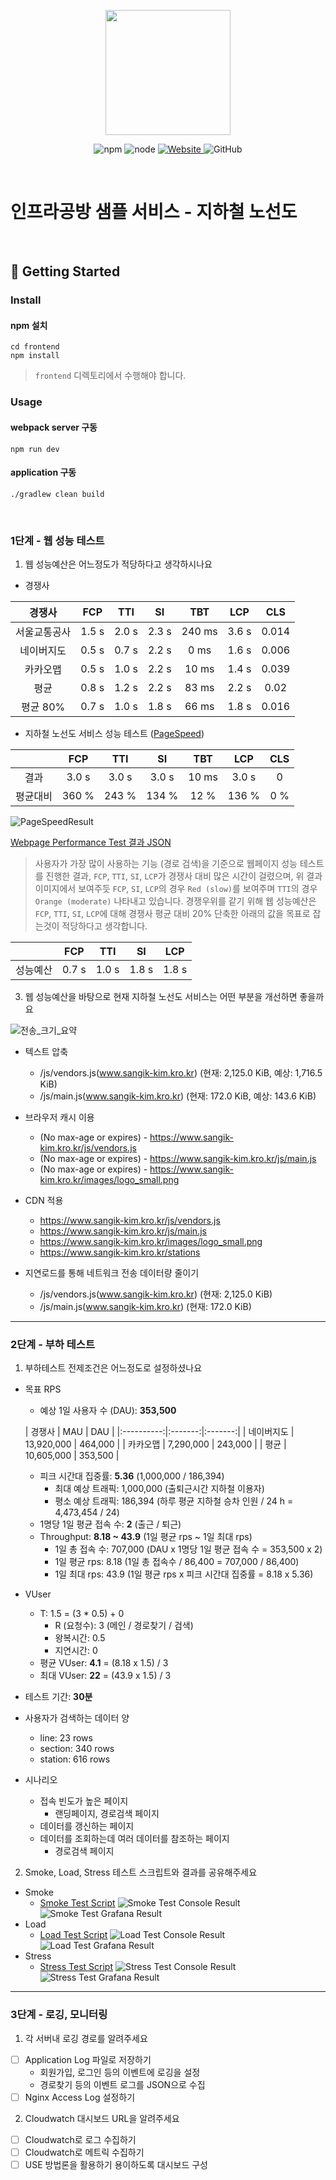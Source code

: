 <p align="center">
    <img width="200px;" src="https://raw.githubusercontent.com/woowacourse/atdd-subway-admin-frontend/master/images/main_logo.png"/>
</p>
<p align="center">
  <img alt="npm" src="https://img.shields.io/badge/npm-%3E%3D%205.5.0-blue">
  <img alt="node" src="https://img.shields.io/badge/node-%3E%3D%209.3.0-blue">
  <a href="https://edu.nextstep.camp/c/R89PYi5H" alt="nextstep atdd">
    <img alt="Website" src="https://img.shields.io/website?url=https%3A%2F%2Fedu.nextstep.camp%2Fc%2FR89PYi5H">
  </a>
  <img alt="GitHub" src="https://img.shields.io/github/license/next-step/atdd-subway-service">
</p>

<br>

# 인프라공방 샘플 서비스 - 지하철 노선도

<br>

## 🚀 Getting Started

### Install

#### npm 설치

```
cd frontend
npm install
```

> `frontend` 디렉토리에서 수행해야 합니다.

### Usage

#### webpack server 구동

```
npm run dev
```

#### application 구동

```
./gradlew clean build
```

<br>

### 1단계 - 웹 성능 테스트

1. 웹 성능예산은 어느정도가 적당하다고 생각하시나요

* 경쟁사

|  경쟁사   |  FCP  |   TTI   |   SI    |   TBT   |   LCP   |  CLS  |
|:------:|:-----:|:-------:|:-------:|:-------:|:-------:|:-----:|
| 서울교통공사 | 1.5 s | 2.0 s | 2.3 s | 240 ms | 3.6 s | 0.014 |
| 네이버지도  | 0.5 s | 0.7 s | 2.2 s | 0 ms   | 1.6 s | 0.006 |
|  카카오맵  | 0.5 s | 1.0 s | 2.2 s | 10 ms  | 1.4 s  | 0.039 |
|   평균   | 0.8 s | 1.2 s | 2.2 s | 83 ms | 2.2 s | 0.02  |
| 평균 80% | 0.7 s | 1.0 s | 1.8 s | 66 ms | 1.8 s | 0.016 |

* 지하철 노선도 서비스 성능 테스트 ([PageSpeed](https://developers.google.com/speed/pagespeed/insights/))

|      | FCP   |  TTI  |  SI   |  TBT  |  LCP  | CLS  |
|:----:|:-----:|:-----:|:-----:|:-----:|:----:|:-----:|
|  결과  | 3.0 s | 3.0 s | 3.0 s | 10 ms | 3.0 s |  0   |
| 평균대비 | 360 % | 243 % | 134 % | 12 % | 136 % | 0 % |

![PageSpeedResult](./docs/PageSpeedResult.png)

[Webpage Performance Test 결과 JSON](./docs/WebpagePerformanceTestJsonResult.json)

> 사용자가 가장 많이 사용하는 기능 (경로 검색)을 기준으로 웹페이지 성능 테스트를 진행한 결과,
> `FCP`, `TTI`, `SI`, `LCP`가 경쟁사 대비 많은 시간이 걸렸으며,
> 위 결과 이미지에서 보여주듯 `FCP`, `SI`, `LCP`의 경우 `Red (slow)`를 보여주며
> `TTI`의 경우 `Orange (moderate)` 나타내고 있습니다.
> 경쟁우위를 같기 위해 웹 성능예산은 `FCP`, `TTI`, `SI`, `LCP`에 대해 경쟁사 평균 대비
> 20% 단축한 아래의 값을 목표로 잡는것이 적당하다고 생각합니다.

|         |  FCP  |  TTI  |  SI   |  LCP  |
|:-------:|:-----:|:-----:|:-----:|:-----:|
|  성능예산   | 0.7 s | 1.0 s | 1.8 s | 1.8 s |

3. 웹 성능예산을 바탕으로 현재 지하철 노선도 서비스는 어떤 부분을 개선하면 좋을까요

![전송_크기_요약](./docs/transfer_size_summary.png)

* 텍스트 압축
    * /js/vendors.js(www.sangik-kim.kro.kr) (현재: 2,125.0 KiB, 예상: 1,716.5 KiB)
    * /js/main.js(www.sangik-kim.kro.kr) (현재: 172.0 KiB, 예상: 143.6 KiB)

* 브라우저 캐시 이용
    * (No max-age or expires) - https://www.sangik-kim.kro.kr/js/vendors.js
    * (No max-age or expires) - https://www.sangik-kim.kro.kr/js/main.js
    * (No max-age or expires) - https://www.sangik-kim.kro.kr/images/logo_small.png

* CDN 적용
    * https://www.sangik-kim.kro.kr/js/vendors.js
    * https://www.sangik-kim.kro.kr/js/main.js
    * https://www.sangik-kim.kro.kr/images/logo_small.png
    * https://www.sangik-kim.kro.kr/stations

* 지연로드를 통해 네트워크 전송 데이터량 줄이기
    * /js/vendors.js(www.sangik-kim.kro.kr) (현재: 2,125.0 KiB)
    * /js/main.js(www.sangik-kim.kro.kr) (현재: 172.0 KiB)

---

### 2단계 - 부하 테스트

1. 부하테스트 전제조건은 어느정도로 설정하셨나요

* 목표 RPS
    * 예상 1일 사용자 수 (DAU): **353,500**

  | 경쟁사    |    MAU     |   DAU   |
      |:----------:|:-------:|:-------:|
  | 네이버지도 | 13,920,000 | 464,000 |
  | 카카오맵  | 7,290,000  | 243,000 |
  | 평균     | 10,605,000 | 353,500 |

    * 피크 시간대 집중률: **5.36** (1,000,000 / 186,394)
        * 최대 예상 트래픽: 1,000,000 (출퇴근시간 지하철 이용자)
        * 평소 예상 트래픽: 186,394 (하루 평균 지하철 승차 인원 / 24 h = 4,473,454 / 24)
    * 1명당 1일 평균 접속 수: **2** (출근 / 퇴근)
    * Throughput: **8.18 ~ 43.9** (1일 평균 rps ~ 1일 최대 rps)
        * 1일 총 접속 수: 707,000 (DAU x 1명당 1일 평균 접속 수 = 353,500 x 2)
        * 1일 평균 rps: 8.18 (1일 총 접속수 / 86,400 = 707,000 / 86,400)
        * 1일 최대 rps: 43.9 (1일 평균 rps x 피크 시간대 집중률 = 8.18 x 5.36)
* VUser
    * T: 1.5 = (3 * 0.5) + 0
        * R (요청수): 3 (메인 / 경로찾기 / 검색)
        * 왕복시간: 0.5
        * 지연시간: 0
    * 평균 VUser: **4.1** = (8.18 x 1.5) / 3
    * 최대 VUser: **22** = (43.9 x 1.5) / 3

* 테스트 기간: **30분**

* 사용자가 검색하는 데이터 양
    * line: 23 rows
    * section: 340 rows
    * station: 616 rows
* 시나리오
    * 접속 빈도가 높은 페이지
        * 랜딩페이지, 경로검색 페이지
    * 데이터를 갱신하는 페이지
    * 데이터를 조회하는데 여러 데이터를 참조하는 페이지
        * 경로검색 페이지

2. Smoke, Load, Stress 테스트 스크립트와 결과를 공유해주세요

* Smoke
    * [Smoke Test Script](./loadtest/smoke.js)
      ![Smoke Test Console Result](./loadtest/result/smoke_console.png)
      ![Smoke Test Grafana Result](./loadtest/result/smoke_grafana.png)
* Load
    * [Load Test Script](./loadtest/load.js)
      ![Load Test Console Result](./loadtest/result/load_console.png)
      ![Load Test Grafana Result](./loadtest/result/load_grafana.png)
* Stress
    * [Stress Test Script](./loadtest/stress.js)
      ![Stress Test Console Result](./loadtest/result/stress_console.png)
      ![Stress Test Grafana Result](./loadtest/result/stress_grafana.png)

---

### 3단계 - 로깅, 모니터링

1. 각 서버내 로깅 경로를 알려주세요

* [ ] Application Log 파일로 저장하기
    * 회원가입, 로그인 등의 이벤트에 로깅을 설정
    * 경로찾기 등의 이벤트 로그를 JSON으로 수집
* [ ] Nginx Access Log 설정하기

2. Cloudwatch 대시보드 URL을 알려주세요

* [ ] Cloudwatch로 로그 수집하기
* [ ] Cloudwatch로 메트릭 수집하기
* [ ] USE 방법론을 활용하기 용이하도록 대시보드 구성
